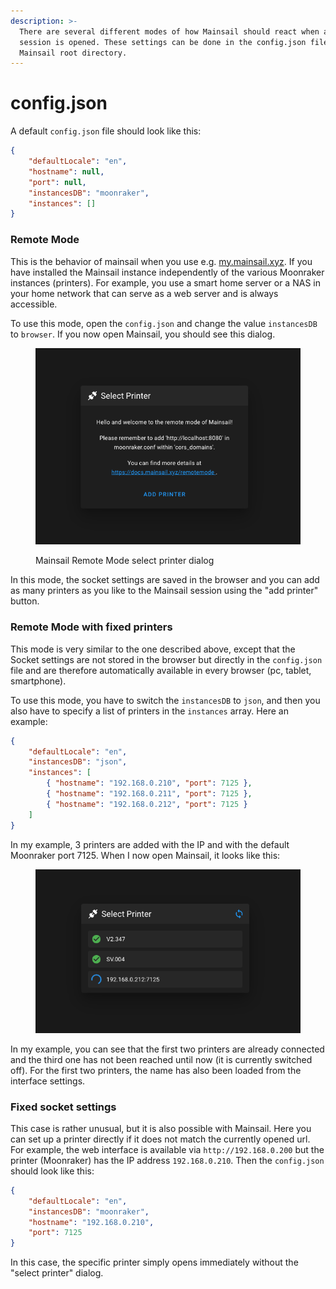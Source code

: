 ```yaml
---
description: >-
  There are several different modes of how Mainsail should react when a new
  session is opened. These settings can be done in the config.json file in your
  Mainsail root directory.
---
```


# config.json

A default `config.json` file should look like this:

```json
{
    "defaultLocale": "en",
    "hostname": null,
    "port": null,
    "instancesDB": "moonraker",
    "instances": []
}
```

### Remote Mode

This is the behavior of mainsail when you use e.g. [my.mainsail.xyz](http://my.mainsail.xyz/). If you have installed the Mainsail instance independently of the various Moonraker instances (printers). For example, you use a smart home server or a NAS in your home network that can serve as a web server and is always accessible.

To use this mode, open the `config.json` and change the value `instancesDB` to `browser`. If you now open Mainsail, you should see this dialog.

<figure><img src="../../.gitbook/assets/image (32).png" alt=""><figcaption><p>Mainsail Remote Mode select printer dialog</p></figcaption></figure>

In this mode, the socket settings are saved in the browser and you can add as many printers as you like to the Mainsail session using the "add printer" button.

### Remote Mode with fixed printers

This mode is very similar to the one described above, except that the Socket settings are not stored in the browser but directly in the `config.json` file and are therefore automatically available in every browser (pc, tablet, smartphone).

To use this mode, you have to switch the `instancesDB` to `json`, and then you also have to specify a list of printers in the `instances` array. Here an example:

```json
{
    "defaultLocale": "en",
    "instancesDB": "json",
    "instances": [
        { "hostname": "192.168.0.210", "port": 7125 },
        { "hostname": "192.168.0.211", "port": 7125 },
        { "hostname": "192.168.0.212", "port": 7125 }
    ]
}
```

In my example, 3 printers are added with the IP and with the default Moonraker port 7125. When I now open Mainsail, it looks like this:

<figure><img src="../../.gitbook/assets/image (18).png" alt=""><figcaption></figcaption></figure>

In my example, you can see that the first two printers are already connected and the third one has not been reached until now (it is currently switched off). For the first two printers, the name has also been loaded from the interface settings.

### Fixed socket settings

This case is rather unusual, but it is also possible with Mainsail. Here you can set up a printer directly if it does not match the currently opened url. For example, the web interface is available via `http://192.168.0.200` but the printer (Moonraker) has the IP address `192.168.0.210`. Then the `config.json` should look like this:

```json
{
    "defaultLocale": "en",
    "instancesDB": "moonraker",
    "hostname": "192.168.0.210",
    "port": 7125
}
```

In this case, the specific printer simply opens immediately without the "select printer" dialog.
